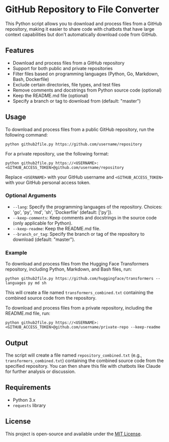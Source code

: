 # GitHub Repository to File Converter

This Python script allows you to download and process files from a GitHub repository, making it easier to share code with chatbots that have large context capabilities but don't automatically download code from GitHub.

## Features

- Download and process files from a GitHub repository
- Support for both public and private repositories
- Filter files based on programming languages (Python, Go, Markdown, Bash, Dockerfile)
- Exclude certain directories, file types, and test files
- Remove comments and docstrings from Python source code (optional)
- Keep the README.md file (optional)
- Specify a branch or tag to download from (default: "master")

## Usage

To download and process files from a public GitHub repository, run the following command:

```
python github2file.py https://github.com/username/repository
```

For a private repository, use the following format:

```
python github2file.py https://<USERNAME>:<GITHUB_ACCESS_TOKEN>@github.com/username/repository
```

Replace `<USERNAME>` with your GitHub username and `<GITHUB_ACCESS_TOKEN>` with your GitHub personal access token.

### Optional Arguments

- `--lang`: Specify the programming languages of the repository. Choices: 'go', 'py', 'md', 'sh', 'Dockerfile' (default: ['py']).
- `--keep-comments`: Keep comments and docstrings in the source code (only applicable for Python).
- `--keep-readme`: Keep the README.md file.
- `--branch_or_tag`: Specify the branch or tag of the repository to download (default: "master").

### Example

To download and process files from the Hugging Face Transformers repository, including Python, Markdown, and Bash files, run:

```
python github2file.py https://github.com/huggingface/transformers --languages py md sh
```

This will create a file named `transformers_combined.txt` containing the combined source code from the repository.

To download and process files from a private repository, including the README.md file, run:

```
python github2file.py https://<USERNAME>:<GITHUB_ACCESS_TOKEN>@github.com/username/private-repo --keep-readme
```

## Output

The script will create a file named `repository_combined.txt` (e.g., `transformers_combined.txt`) containing the combined source code from the specified repository. You can then share this file with chatbots like Claude for further analysis or discussion.

## Requirements

- Python 3.x
- `requests` library

## License

This project is open-source and available under the [MIT License](LICENSE).
